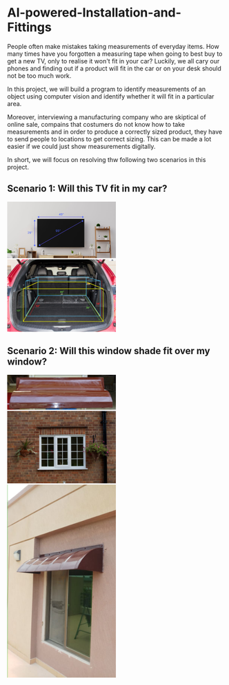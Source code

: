 # AI-powered-Installation-and-Fittings

People often make mistakes taking measurements of everyday items. How many times have you forgotten a measuring tape when going to best buy to get a new TV, only to realise it won't fit in your car?
Luckily, we all cary our phones and finding out if a product will fit in the car or on your desk should not be too much work.

 In this project, we will build a program to identify measurements of an object using computer vision and identify whether it will fit in a particular area.

 Moreover, interviewing a manufacturing company who are skiptical of online sale, compains that costumers do not know how to take measurements and in order to produce a correctly sized product, they have to send people to locations to get correct sizing. This can be made a lot easier if we could just show measurements digitally. 

 In short, we will focus on resolving thw following two scenarios in this project.

 ## Scenario 1: Will this TV fit in my car?
<img src="data/TV-screen-size.jpg"  width="50%" height="50%"> <img src="data/woofer-trunk-space-2-dimensions.jpg"  width="50%" height="50%">


 ## Scenario 2: Will this window shade fit over my window?
 <img src="data/window-shade.JPG"  width="50%" height="50%"> <img src="data/window.jpeg"  width="50%" height="50%">
 <img src="data/window-shade-installed.jpeg"  width="50%" height="50%">